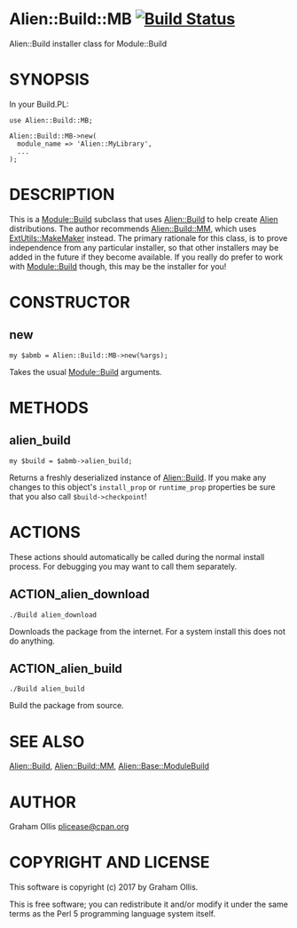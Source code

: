 # Alien::Build::MB [![Build Status](https://secure.travis-ci.org/plicease/Alien-Build-MB.png)](http://travis-ci.org/plicease/Alien-Build-MB)

Alien::Build installer class for Module::Build

# SYNOPSIS

In your Build.PL:

    use Alien::Build::MB;
    
    Alien::Build::MB->new(
      module_name => 'Alien::MyLibrary',
      ...
    );

# DESCRIPTION

This is a [Module::Build](https://metacpan.org/pod/Module::Build) subclass that uses [Alien::Build](https://metacpan.org/pod/Alien::Build) to
help create [Alien](https://metacpan.org/pod/Alien) distributions.  The author recommends
[Alien::Build::MM](https://metacpan.org/pod/Alien::Build::MM), which uses [ExtUtils::MakeMaker](https://metacpan.org/pod/ExtUtils::MakeMaker) instead.
The primary rationale for this class, is to prove independence
from any particular installer, so that other installers may be
added in the future if they become available.  If you really do
prefer to work with [Module::Build](https://metacpan.org/pod/Module::Build) though, this may be the 
installer for you!

# CONSTRUCTOR

## new

    my $abmb = Alien::Build::MB->new(%args);

Takes the usual [Module::Build](https://metacpan.org/pod/Module::Build) arguments.

# METHODS

## alien\_build

    my $build = $abmb->alien_build;

Returns a freshly deserialized instance of [Alien::Build](https://metacpan.org/pod/Alien::Build).  If you make
any changes to this object's `install_prop` or `runtime_prop` properties
be sure that you also call `$build->checkpoint`!

# ACTIONS

These actions should automatically be called during the normal install
process.  For debugging you may want to call them separately.

## ACTION\_alien\_download

    ./Build alien_download

Downloads the package from the internet.  For a system install this does
not do anything.

## ACTION\_alien\_build

    ./Build alien_build

Build the package from source.

# SEE ALSO

[Alien::Build](https://metacpan.org/pod/Alien::Build), [Alien::Build::MM](https://metacpan.org/pod/Alien::Build::MM), [Alien::Base::ModuleBuild](https://metacpan.org/pod/Alien::Base::ModuleBuild)

# AUTHOR

Graham Ollis <plicease@cpan.org>

# COPYRIGHT AND LICENSE

This software is copyright (c) 2017 by Graham Ollis.

This is free software; you can redistribute it and/or modify it under
the same terms as the Perl 5 programming language system itself.
